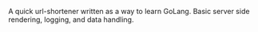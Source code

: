 A quick url-shortener written as a way to learn GoLang.
Basic server side rendering, logging, and data handling.
